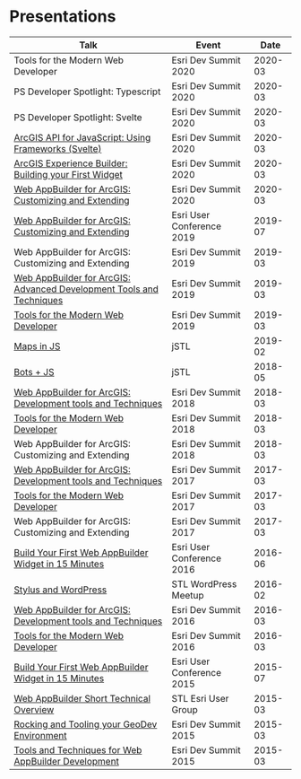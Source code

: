 # Presentations

| Talk                                                                                                                                                             | Event                     | Date    |
| ---------------------------------------------------------------------------------------------------------------------------------------------------------------- | ------------------------- | ------- |
| Tools for the Modern Web Developer                                                                                                                               | Esri Dev Summit 2020      | 2020-03 |
| PS Developer Spotlight: Typescript                                                                                                                               | Esri Dev Summit 2020      | 2020-03 |
| PS Developer Spotlight: Svelte                                                                                                                                   | Esri Dev Summit 2020      | 2020-03 |
| [ArcGIS API for JavaScript: Using Frameworks (Svelte)](https://github.com/gavinr/presentations/tree/master/src/js-frameworks-2020)                                                             | Esri Dev Summit 2020      | 2020-03 |
| [ArcGIS Experience Builder: Building your First Widget](https://github.com/gavinr/presentations/tree/master/src/experience-builder-build-your-first-widget-2020) | Esri Dev Summit 2020      | 2020-03 |
| [Web AppBuilder for ArcGIS: Customizing and Extending](https://github.com/gavinr/web-appbuilder-customizing-and-extending-dev-summit-2020)                       | Esri Dev Summit 2020      | 2020-03 |
| [Web AppBuilder for ArcGIS: Customizing and Extending](https://github.com/gavinr/web-appbuilder-customizing-and-extending-uc-2019)                               | Esri User Conference 2019 | 2019-07 |
| Web AppBuilder for ArcGIS: Customizing and Extending                                                                                                             | Esri Dev Summit 2019      | 2019-03 |
| [Web AppBuilder for ArcGIS: Advanced Development Tools and Techniques](https://github.com/gavinr/web-appbuilder-tools-techniques-dev-summit-2019)                | Esri Dev Summit 2019      | 2019-03 |
| [Tools for the Modern Web Developer](https://github.com/jpeterson/devsummit-2019)                                                                                | Esri Dev Summit 2019      | 2019-03 |
| [Maps in JS](https://github.com/gavinr/presentations/tree/master/src/maps-in-js)                                                                                 | jSTL                      | 2019-02 |
| [Bots + JS](https://github.com/gavinr/presentations/tree/master/src/bots-js)                                                                                     | jSTL                      | 2018-05 |
| [Web AppBuilder for ArcGIS: Development tools and Techniques](https://github.com/gavinr/web-appbuilder-tools-techniques-dev-summit-2018)                         | Esri Dev Summit 2018      | 2018-03 |
| [Tools for the Modern Web Developer](http://slides.com/joshpeterson/devsummit18#/)                                                                               | Esri Dev Summit 2018      | 2018-03 |
| Web AppBuilder for ArcGIS: Customizing and Extending                                                                                                             | Esri Dev Summit 2018      | 2018-03 |
| [Web AppBuilder for ArcGIS: Development tools and Techniques](https://github.com/gavinr/web-appbuilder-tools-techniques-dev-summit-2017)                         | Esri Dev Summit 2017      | 2017-03 |
| [Tools for the Modern Web Developer](https://github.com/jpeterson/devsummit-2017-modern-tools)                                                                   | Esri Dev Summit 2017      | 2017-03 |
| Web AppBuilder for ArcGIS: Customizing and Extending                                                                                                             | Esri Dev Summit 2017      | 2017-03 |
| [Build Your First Web AppBuilder Widget in 15 Minutes](https://github.com/gavinr/presentations/tree/master/src/web-app-builder-build-your-first-widget-2016)     | Esri User Conference 2016 | 2016-06 |
| [Stylus and WordPress](http://gavinr.github.io/presentations/stylus-wordpress)                                                                                   | STL WordPress Meetup      | 2016-02 |
| [Web AppBuilder for ArcGIS: Development tools and Techniques](https://github.com/gavinr/web-appbuilder-tools-techniques-dev-summit-2016)                         | Esri Dev Summit 2016      | 2016-03 |
| [Tools for the Modern Web Developer](https://github.com/jpeterson/devsummit-2016-modern-tools)                                                                   | Esri Dev Summit 2016      | 2016-03 |
| [Build Your First Web AppBuilder Widget in 15 Minutes](http://gavinr.github.io/presentations/web-app-builder-build-your-first-widget-2015/slides.pdf)            | Esri User Conference 2015 | 2015-07 |
| [Web AppBuilder Short Technical Overview](http://gavinr.github.io/presentations/web-app-builder-short-overview/slides/)                                          | STL Esri User Group       | 2015-03 |
| [Rocking and Tooling your GeoDev Environment](http://jpeterson.github.io/devsummit-2015-geodev-environment)                                                      | Esri Dev Summit 2015      | 2015-03 |
| [Tools and Techniques for Web AppBuilder Development](http://gavinr.github.io/web-appbuilder-tools-techniques-dev-summit-2015)                                   | Esri Dev Summit 2015      | 2015-03 |
